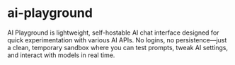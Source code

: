 # ai-playground
AI Playground is lightweight, self-hostable AI chat interface designed for quick experimentation with various AI APIs. No logins, no persistence—just a clean, temporary sandbox where you can test prompts, tweak AI settings, and interact with models in real time.
